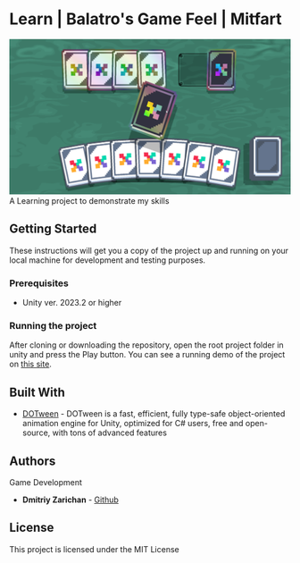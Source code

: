 # Learn | Balatro's Game Feel | Mitfart
![Unity_iD8Xy4n2ao.png](./_Pics/Unity_iD8Xy4n2ao.png)
A Learning project to demonstrate my skills​

## Getting Started
These instructions will get you a copy of the project up and running on your local machine for development and testing purposes.

### Prerequisites
*   Unity ver. 2023.2 or higher

### Running the project
After cloning or downloading the repository, open the root project folder in unity and press the Play button.
You can see a running demo of the project on [this site](https://mitfart.itch.io/learn-balatro).

## Built With
*   [DOTween](http://dotween.demigiant.com/) - DOTween is a fast, efficient, fully type-safe object-oriented animation engine for Unity, optimized for C# users, free and open-source, with tons of advanced features

## Authors
Game Development
*   **Dmitriy Zarichan** - [Github](https://github.com/Mitfart)

## License
This project is licensed under the MIT License